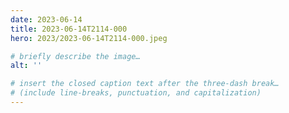 ```yaml
---
date: 2023-06-14
title: 2023-06-14T2114-000
hero: 2023/2023-06-14T2114-000.jpeg

# briefly describe the image…
alt: ''

# insert the closed caption text after the three-dash break…
# (include line-breaks, punctuation, and capitalization)
---
```

